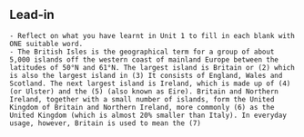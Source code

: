 ## Lead-in
	- Reflect on what you have learnt in Unit 1 to fill in each blank with ONE suitable word.
	- The British Isles is the geographical term for a group of about 5,000 islands off the western coast of mainland Europe between the latitudes of 50°N and 61°N. The largest island is Britain or (2) which is also the largest island in (3) It consists of England, Wales and Scotland. The next largest island is Ireland, which is made up of (4) (or Ulster) and the (5) (also known as Eire). Britain and Northern Ireland, together with a small number of islands, form the United Kingdom of Britain and Northern Ireland, more commonly (6) as the United Kingdom (which is almost 20% smaller than Italy). In everyday usage, however, Britain is used to mean the (7)